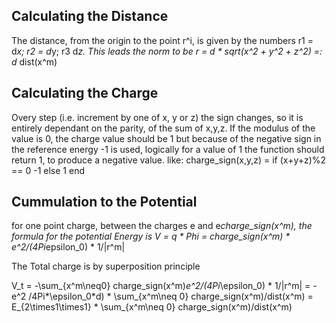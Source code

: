 ## Calculating the Distance

The distance, from the origin to the point r^i,
     is given by the numbers r1 = d*x; r2 =  d*y; r3 d*z.
This leads the norm to be r = d * sqrt(x^2 + y^2 + z^2) =: d* dist(x^m)

## Calculating the Charge

Overy step (i.e. increment by one of x, y or z) the sign changes,
    so it is entirely dependant on the parity, of the sum of x,y,z.
If the modulus of the value is 0, 
    the charge value should be 1 but because of the negative sign in the reference energy
    -1 is used,
logically for a value of 1 the function should return 1,
    to produce a negative value.
like:
charge_sign(x,y,z) = if (x+y+z)%2 == 0 -1 else 1 end

## Cummulation to the Potential

for one point charge, between the charges e and e*charge_sign(x^m), the formula for the potential Energy is
V = q * Phi = charge_sign(x^m) * e^2/(4Pi*epsilon_0) * 1/|r^m|

The Total charge is by superposition principle

V_t = -\sum_{x^m\neq0} charge\_sign(x^m)*e^2/(4Pi*\epsilon_0) * 1/|r^m|
    = -e^2 /4Pi*\epsilon_0*d) * \sum_{x^m\neq 0} charge\_sign(x^m)/dist(x^m)
    = E_{2\times1\times1}  * \sum_{x^m\neq 0} charge\_sign(x^m)/dist(x^m)

